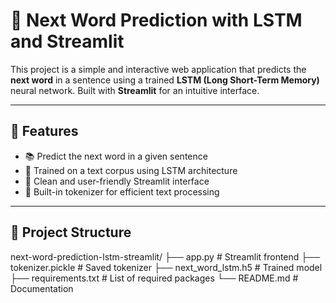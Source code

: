 # 🔮 Next Word Prediction with LSTM and Streamlit

This project is a simple and interactive web application that predicts the **next word** in a sentence using a trained **LSTM (Long Short-Term Memory)** neural network. Built with **Streamlit** for an intuitive interface.

---

## 🚀 Features

- 📚 Predict the next word in a given sentence
- 🤖 Trained on a text corpus using LSTM architecture
- 🎨 Clean and user-friendly Streamlit interface
- 🧠 Built-in tokenizer for efficient text processing

---

## 📂 Project Structure

next-word-prediction-lstm-streamlit/
├── app.py # Streamlit frontend
├── tokenizer.pickle # Saved tokenizer
├── next_word_lstm.h5 # Trained model
├── requirements.txt # List of required packages
└── README.md # Documentation
